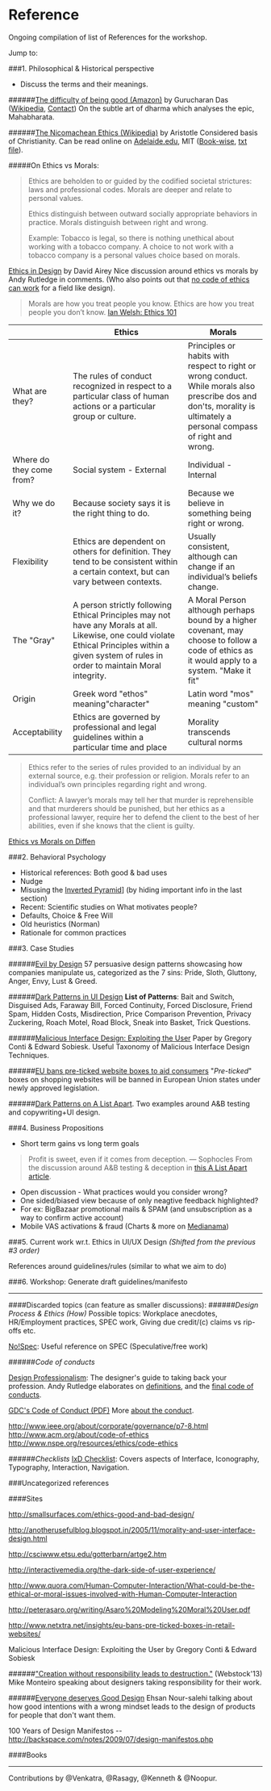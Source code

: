 Reference
==========
Ongoing compilation of list of References for the workshop.

Jump to: 

###1. Philosophical & Historical perspective

- Discuss the terms and their meanings.

######[The difficulty of being good (Amazon)](http://www.amazon.com/The-Difficulty-Being-Good-Subtle/dp/0199754411) by Gurucharan Das ([Wikipedia](http://en.wikipedia.org/wiki/Gurcharan_Das), [Contact](http://gurcharandas.org/contact))
On the subtle art of dharma which analyses the epic, Mahabharata.

######[The Nicomachean Ethics (Wikipedia)](http://en.wikipedia.org/wiki/Nicomachean_Ethics) by Aristotle
Considered basis of Christianity. Can be read online on [Adelaide.edu](https://ebooks.adelaide.edu.au/a/aristotle/nicomachean/complete.html), MIT ([Book-wise](http://classics.mit.edu/Aristotle/nicomachaen.html), [txt file](http://classics.mit.edu/Aristotle/nicomachaen.mb.txt)).

#####On Ethics vs Morals:

> Ethics are beholden to or guided by the codified societal strictures: laws and professional codes. 
> Morals are deeper and relate to personal values.
>
> Ethics distinguish between outward socially appropriate behaviors in practice.
> Morals distinguish between right and wrong. 
>
> Example: Tobacco is legal, so there is nothing unethical about working with a tobacco company.
> A choice to not work with a tobacco company is a personal values choice based on morals.

[Ethics in Design](http://www.davidairey.com/ethics-in-design/#comment-166146) by David Airey
Nice discussion around ethics vs morals by Andy Rutledge in comments. (Who also points out that [no code of ethics can work](http://www.davidairey.com/ethics-in-design/#comment-166157) for a field like design).

> Morals are how you treat people you know.  Ethics are how you treat people you don’t know. [Ian Welsh: Ethics 101](http://www.ianwelsh.net/ethics-101-the-difference-between-ethics-and-morals/)

|   | Ethics | Morals |
|---| ------ | ------ |
| What are they? | The rules of conduct recognized in respect to a particular class of human actions or a particular group or culture. | Principles or habits with respect to right or wrong conduct. While morals also prescribe dos and don'ts, morality is ultimately a personal compass of right and wrong. |
| Where do they come from? | Social system - External | Individual - Internal |
| Why we do it? | Because society says it is the right thing to do. | Because we believe in something being right or wrong. |
| Flexibility | Ethics are dependent on others for definition. They tend to be consistent within a certain context, but can vary between contexts. | Usually consistent, although can change if an individual’s beliefs change. |
| The "Gray" | A person strictly following Ethical Principles may not have any Morals at all. Likewise, one could violate Ethical Principles within a given system of rules in order to maintain Moral integrity. | A Moral Person although perhaps bound by a higher covenant, may choose to follow a code of ethics as it would apply to a system. "Make it fit" |
| Origin | Greek word "ethos" meaning"character" | Latin word "mos" meaning "custom" |
| Acceptability | Ethics are governed by professional and legal guidelines within a particular time and place | Morality transcends cultural norms |

> Ethics refer to the series of rules provided to an individual by an external source, e.g. their profession or religion.
> Morals refer to an individual’s own principles regarding right and wrong.
>
> Conflict: A lawyer’s morals may tell her that murder is reprehensible and that murderers should be punished, but her ethics as a professional lawyer, require her to defend the client to the best of her abilities, even if she knows that the client is guilty.

[Ethics vs Morals on Diffen](http://www.diffen.com/difference/Ethics_vs_Morals)

###2. Behavioral Psychology

- Historical references: Both good & bad uses
- Nudge
- Misusing the [Inverted Pyramid](http://en.wikipedia.org/wiki/Inverted_pyramid)] (by hiding important info in the last section)
- Recent: Scientific studies on What motivates people?
- Defaults, Choice & Free Will
- Old heuristics (Norman)
- Rationale for common practices

###3. Case Studies

######[Evil by Design](http://evilbydesign.info/)
57 persuasive design patterns showcasing how companies manipulate us, categorized as the 7 sins: Pride, Sloth, Gluttony, Anger, Envy, Lust & Greed.

######[Dark Patterns in UI Design](http://darkpatterns.org/)
**List of Patterns**: Bait and Switch, Disguised Ads, Faraway Bill, Forced Continuity, Forced Disclosure, Friend Spam, Hidden Costs, Misdirection, Price Comparison Prevention, Privacy Zuckering, Roach Motel, Road Block, Sneak into Basket, Trick Questions.

######[Malicious Interface Design: Exploiting the User](http://www.westpoint.edu/eecs/SiteAssets/SitePages/Biography%20Documents/p271-conti.pdf)
Paper by Gregory Conti & Edward Sobiesk. Useful Taxonomy of Malicious Interface Design Techniques.

######[EU bans pre-ticked website boxes to aid consumers](http://www.bbc.com/news/world-europe-15260748)
"_Pre-ticked_" boxes on shopping websites will be banned in European Union states under newly approved legislation.

######[Dark Patterns on A List Apart](http://alistapart.com/article/dark-patterns-deception-vs.-honesty-in-ui-design).
Two examples around A&B testing and copywriting+UI design.

###4. Business Propositions

- Short term gains vs long term goals

> Profit is sweet, even if it comes from deception. — Sophocles
From the discussion around A&B testing & deception in [this A List Apart article](http://alistapart.com/article/dark-patterns-deception-vs.-honesty-in-ui-design).

- Open discussion - What practices would you consider wrong?
- One sided/biased view because of only neagtive feedback highlighted?
- For ex: BigBazaar promotional mails & SPAM (and unsubscription as a way to confirm active account)
- Mobile VAS activations & fraud (Charts & more on [Medianama](www.medianama.com/2014/11/223-mobile-vas-fraud-is-back/))

###5. Current work wr.t. Ethics in UI/UX Design
*(Shifted from the previous #3 order)*

References around guidelines/rules (similar to what we aim to do)

###6. Workshop: Generate draft guidelines/manifesto

-----

####Discarded topics (can feature as smaller discussions):
######*Design Process & Ethics (How)*
Possible topics: Workplace anecdotes, HR/Employment practices, SPEC work, Giving due credit/(c) claims vs rip-offs etc.

[No!Spec](http://www.nospec.com/): Useful reference on SPEC (Speculative/free work)

######*Code of conducts*

[Design Professionalism](http://designprofessionalism.com/): The designer's guide to taking back your profession.
Andy Rutledge elaborates on [definitions](http://designprofessionalism.com/defining-design-professionalism-1.php), and the [final code of conducts](http://designproacademy.org/code-of-professional-conduct.html).

[GDC's Code of Conduct (PDF)](https://www.gdc.net/sites/default/files/attachments/static-pages/1_3_ethics_2012.pdf)
More [about the conduct](https://www.gdc.net/about/about-our-code-of-ethics).

http://www.ieee.org/about/corporate/governance/p7-8.html
http://www.acm.org/about/code-of-ethics
http://www.nspe.org/resources/ethics/code-ethics

######*Checklists*
[IxD Checklist](http://ixdchecklist.com/): Covers aspects of Interface, Iconography, Typography, Interaction, Navigation.

###Uncategorized references

####Sites

http://smallsurfaces.com/ethics-good-and-bad-design/

http://anotherusefulblog.blogspot.in/2005/11/morality-and-user-interface-design.html

http://csciwww.etsu.edu/gotterbarn/artge2.htm

http://interactivemedia.org/the-dark-side-of-user-experience/

http://www.quora.com/Human-Computer-Interaction/What-could-be-the-ethical-or-moral-issues-involved-with-Human-Computer-Interaction

http://peterasaro.org/writing/Asaro%20Modeling%20Moral%20User.pdf

http://www.netxtra.net/insights/eu-bans-pre-ticked-boxes-in-retail-websites/

Malicious Interface Design: Exploiting the User by Gregory Conti & Edward Sobiesk

######["Creation without responsibility leads to destruction."](https://vimeo.com/68470326) (Webstock'13)
Mike Monteiro speaking about designers taking responsibility for their work.

######[Everyone deserves Good Design](http://www.everyonedeservesgreatdesign.com/#now)
Ehsan Nour-salehi talking about how good intentions with a wrong mindset leads to the design of products for people that don't want them.

100 Years of Design Manifestos -- http://backspace.com/notes/2009/07/design-manifestos.php

####Books

--------------
Contributions by @Venkatra, @Rasagy, @Kenneth & @Noopur.
